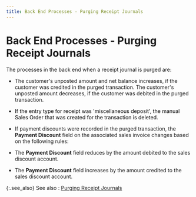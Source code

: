 ```yaml
---
title: Back End Processes - Purging Receipt Journals
---
```


# Back End Processes - Purging Receipt Journals


The processes in the back end when a receipt journal is purged are:

- The customer's  unposted amount and net balance increases, if the customer was credited  in the purged transaction. The customer's unposted amount decreases, if  the customer was debited in the purged transaction.
- <font style="color: #000000;" color="#000000">If the entry type for receipt was 'miscellaneous deposit', 
 the manual Sales Order that was created for the transaction is deleted.</font>
- If payment  discounts were recorded in the purged transaction, the **Payment 
 Discount** field on the associated sales invoice changes based on  the following rules:


- The **Payment 
 Discount** field reduces by the amount debited to the sales discount  account.
- The **Payment 
 Discount** field increases by the amount credited to the sales discount  account.



{:.see_also}
See also
: [Purging  Receipt Journals]({{site.acc_baseurl}}/customer-receipts-and-refunds/receipt-jrnl-proc/rcp-jrnl-purge-trans/voiding_receipts_journals.html)

